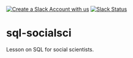 [![Create a Slack Account with us](https://img.shields.io/badge/Create_Slack_Account-The_Carpentries-071159.svg)](https://swc-slack-invite.herokuapp.com/) 
[![Slack Status](https://img.shields.io/badge/Slack_Channel-dc--socsci--sql-E01563.svg)](https://swcarpentry.slack.com/messages/C9Y6QJZ8F) 

# sql-socialsci

Lesson on SQL for social scientists.
